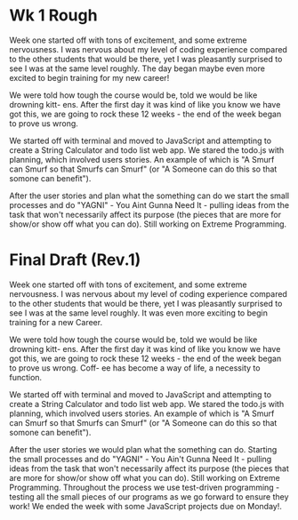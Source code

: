 # Wk 1 Rough

Week one started off with tons of excitement, and some extreme nervousness.
I was nervous about my level of coding experience compared to the other
students that would be there, yet I was pleasantly surprised to see I was at the
same level roughly. The day began maybe even more excited to begin training for
my new career!

We were told how tough the course would be, told we would be like drowning kitt-
ens. After the first day it was kind of like you know we have got this, we are
going to rock these 12 weeks - the end of the week began to prove us wrong.

We started off with terminal and moved to JavaScript and attempting to create a
String Calculator and todo list web app. We stared the todo.js with planning,
which involved users stories. An example of which is "A Smurf can Smurf so that
Smurfs can Smurf" (or "A Someone can do this so that somone can benefit").

After the user stories and plan what the something can do we start the small
processes and do "YAGNI" - You Aint Gunna Need It - pulling ideas from the task
that won't necessarily affect its purpose (the pieces that are more for show/or
show off what you can do). Still working on Extreme Programming.


# Final Draft (Rev.1)
Week one started off with tons of excitement, and some extreme nervousness.
I was nervous about my level of coding experience compared to the other
students that would be there, yet I was pleasantly surprised to see I was at the
same level roughly. It was even more exciting to begin training for a new Career.

We were told how tough the course would be, told we would be like drowning kitt-
ens. After the first day it was kind of like you know we have got this, we are
going to rock these 12 weeks - the end of the week began to prove us wrong. Coff-
ee has become a way of life, a necessity to function.

We started off with terminal and moved to JavaScript and attempting to create a
String Calculator and todo list web app. We stared the todo.js with planning,
which involved users stories. An example of which is "A Smurf can Smurf so that
Smurfs can Smurf" (or "A Someone can do this so that somone can benefit").

After the user stories we would plan what the something can do. Starting the small
processes and do "YAGNI" - You Ain't Gunna Need It - pulling ideas from the task
that won't necessarily affect its purpose (the pieces that are more for show/or
show off what you can do). Still working on Extreme Programming. Throughout the
process we use test-driven programming - testing all the small pieces of our
programs as we go forward to ensure they work! We ended the week with some
JavaScript projects due on Monday!.
